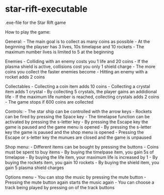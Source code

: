 # star-rift-executable
.exe-file for the Star Rift game

How to play the game:

General: - The main goal is to collect as many coins as possible - At the beginning the playser has 3 lives, 10s timelapse and 10 rockets - The maximum number lives is limited to 5 at the beginning

Enemies - Colliding with an enemy costs you 1 life and 20 coins - If the plasma shield is active, collisions cost you only 1 shield charge - The more coins you collect the faster enemies become - Hitting an enemy with a rocket adds 2 coins

Collectables - Collecting a coin item adds 10 coins - Collecting a crystal item adds 1 crystal - By collecting 5 crystals, the player gains an addidional life - If the maximum life number is reached, collecting crystals adds 2 coins - The game stops if 600 coins are collected

Controls: - The star ship can be controlled with the arrow keys - Rockets can be fired by pressing the Space key - The timelapse function can be activated by pressing the s-letter key - By pressing the Escape key the game is paused and the game menu is opened - By pressing the s-letter key the game is paused and the shop menu is opened - Pressing the Escape or s-letter key the munues are closed and the game is unpaused

Shop menu: - Different items can be bought by pressing the buttons - Coins must be spent to buy items - By buying the timelpase item, you gain 5s of timelapse - By buying the life item, your maximum life is increased by 1 - By buying the rockets item, you gain 10 rockets - By buying the shield item, you gain 5 plasma shield charges

Options menu - You can stop the music by pressing the mute button - Pressing the mute button again starts the music again - You can choose a track being played by pressing on of the track buttons
